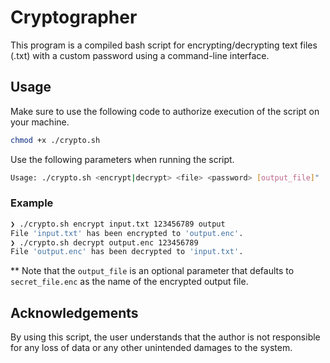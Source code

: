 # Cryptographer

This program is a compiled bash script for encrypting/decrypting text files (.txt) with a custom password using a command-line interface.

## Usage

Make sure to use the following code to authorize execution of the script on your machine.

```bash
chmod +x ./crypto.sh
```

Use the following parameters when running the script.

```bash
Usage: ./crypto.sh <encrypt|decrypt> <file> <password> [output_file]"
```

### Example

```bash
❯ ./crypto.sh encrypt input.txt 123456789 output
File 'input.txt' has been encrypted to 'output.enc'.
❯ ./crypto.sh decrypt output.enc 123456789
File 'output.enc' has been decrypted to 'input.txt'.
```

\*\* Note that the `output_file` is an optional parameter that defaults to `secret_file.enc` as the name of the encrypted output file.

## Acknowledgements

By using this script, the user understands that the author is not responsible for any loss of data or any other unintended damages to the system.
